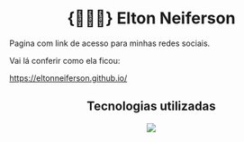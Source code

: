 <h1 align="center">{🧑🏻‍💻} Elton Neiferson</h1>

<p>Pagina com link de acesso para minhas redes sociais.</p>

Vai lá conferir como ela ficou:

<a href="https://eltonneiferson.github.io/" target="_blank">https://eltonneiferson.github.io/</a>

<h2 align="center">Tecnologias utilizadas</h2>

<p align="center">
  <a href="https://skillicons.dev">
    <img src="https://skillicons.dev/icons?i=html,css" />
  </a>
</p>
